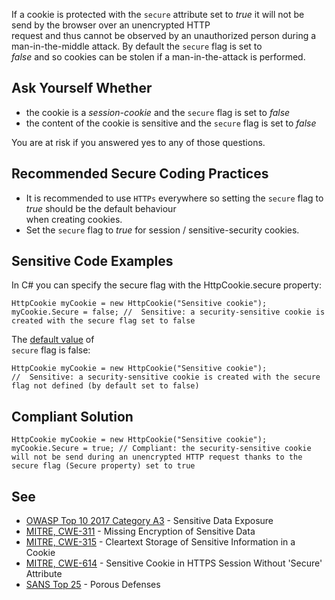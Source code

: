 
If a cookie is protected with the `secure` attribute set to *true* it will not be send by the browser over an unencrypted HTTP<br>request and thus cannot be observed by an unauthorized person during a man-in-the-middle attack. By default the `secure` flag is set to<br>*false* and so cookies can be stolen if a man-in-the-attack is performed.

## Ask Yourself Whether

- the cookie is a *session-cookie* and the `secure` flag is set to *false*
- the content of the cookie is sensitive and the `secure` flag is set to *false*


You are at risk if you answered yes to any of those questions.

## Recommended Secure Coding Practices

- It is recommended to use `HTTPs` everywhere so setting the `secure` flag to *true* should be the default behaviour<br>  when creating cookies.
- Set the `secure` flag to *true* for session / sensitive-security cookies.


## Sensitive Code Examples

In C# you can specify the secure flag with the HttpCookie.secure property:


    HttpCookie myCookie = new HttpCookie("Sensitive cookie");
    myCookie.Secure = false; //  Sensitive: a security-sensitive cookie is created with the secure flag set to false


The [default value](https://docs.microsoft.com/en-us/dotnet/api/system.web.httpcookie.secure?view=netframework-4.8) of<br>`secure` flag is false:


    HttpCookie myCookie = new HttpCookie("Sensitive cookie");
    //  Sensitive: a security-sensitive cookie is created with the secure flag not defined (by default set to false)


## Compliant Solution


    HttpCookie myCookie = new HttpCookie("Sensitive cookie");
    myCookie.Secure = true; // Compliant: the security-sensitive cookie will not be send during an unencrypted HTTP request thanks to the secure flag (Secure property) set to true


## See

- [OWASP Top 10 2017 Category A3](https://www.owasp.org/index.php/Top_10-2017_A3-Sensitive_Data_Exposure) - Sensitive Data Exposure<br>
- [MITRE, CWE-311](http://cwe.mitre.org/data/definitions/311) - Missing Encryption of Sensitive Data
- [MITRE, CWE-315](http://cwe.mitre.org/data/definitions/315) - Cleartext Storage of Sensitive Information in a Cookie
- [MITRE, CWE-614](http://cwe.mitre.org/data/definitions/614) - Sensitive Cookie in HTTPS Session Without 'Secure' Attribute
- [SANS Top 25](https://www.sans.org/top25-software-errors/#cat3) - Porous Defenses

